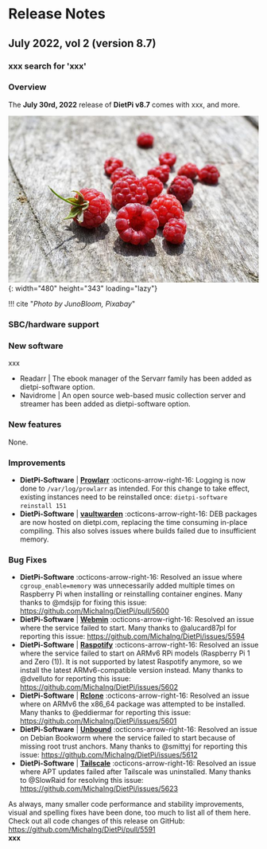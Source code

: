 # Release Notes

## July 2022, vol 2 (version 8.7)

### xxx search for 'xxx'

### Overview

The **July 30rd, 2022** release of **DietPi v8.7** comes with xxx, and more.

![raspberries on wood](../assets/images/dietpi-release-v8_7.jpg){: width="480" height="343" loading="lazy"}

!!! cite "_Photo by JunoBloom, Pixabay_"

### SBC/hardware support

### New software

xxx

- Readarr | The ebook manager of the Servarr family has been added as dietpi-software option.
- Navidrome | An open source web-based music collection server and streamer has been added as dietpi-software option.

### New features

None.

### Improvements

- **DietPi-Software** | [**Prowlarr**](../../software/bittorrent/#prowlarr) :octicons-arrow-right-16: Logging is now done to `/var/log/prowlarr` as intended. For this change to take effect, existing instances need to be reinstalled once: `dietpi-software reinstall 151`
- **DietPi-Software** | [**vaultwarden**](../../software/cloud/#vaultwarden) :octicons-arrow-right-16: DEB packages are now hosted on dietpi.com, replacing the time consuming in-place compiling. This also solves issues where builds failed due to insufficient memory.

### Bug Fixes

- **DietPi-Software** :octicons-arrow-right-16: Resolved an issue where `cgroup_enable=memory` was unnecessarily added multiple times on Raspberry Pi when installing or reinstalling container engines. Many thanks to @mdsjip for fixing this issue: <https://github.com/MichaIng/DietPi/pull/5600>
- **DietPi-Software** | [**Webmin**](../../software/system_stats/#webmin) :octicons-arrow-right-16: Resolved an issue where the service failed to start. Many thanks to @alucard87pl for reporting this issue: <https://github.com/MichaIng/DietPi/issues/5594>
- **DietPi-Software** | [**Raspotify**](../../software/media/#raspotify) :octicons-arrow-right-16: Resolved an issue where the service failed to start on ARMv6 RPi models (Raspberry Pi 1 and Zero (1)). It is not supported by latest Raspotify anymore, so we install the latest ARMv6-compatible version instead. Many thanks to @dvelluto for reporting this issue: <https://github.com/MichaIng/DietPi/issues/5602>
- **DietPi-Software** | [**Rclone**](../../software/cloud/#rclone) :octicons-arrow-right-16: Resolved an issue where on ARMv6 the x86_64 package was attempted to be installed. Many thanks to @eddiermar for reporting this issue: <https://github.com/MichaIng/DietPi/issues/5601>
- **DietPi-Software** | [**Unbound**](../../software/dns_servers/#unbound) :octicons-arrow-right-16: Resolved an issue on Debian Bookworm where the service failed to start because of missing root trust anchors. Many thanks to @smittyj for reporting this issue: <https://github.com/MichaIng/DietPi/issues/5612>
- **DietPi-Software** | [**Tailscale**](../../software/vpn/#tailscale) :octicons-arrow-right-16: Resolved an issue where APT updates failed after Tailscale was uninstalled. Many thanks to @SlowRaid for resolving this issue: <https://github.com/MichaIng/DietPi/issues/5623>

As always, many smaller code performance and stability improvements, visual and spelling fixes have been done, too much to list all of them here. Check out all code changes of this release on GitHub: <https://github.com/MichaIng/DietPi/pull/5591>   
**xxx**
